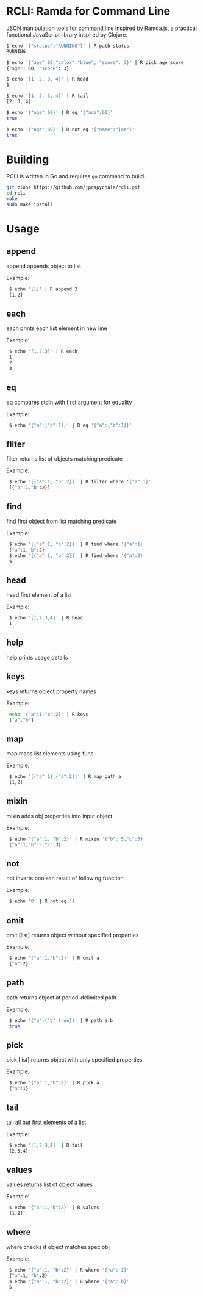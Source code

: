 RCLI: Ramda for Command Line
============================
JSON manipulation tools for command line inspired by Ramda.js, a practical functional JavaScript library inspired by Clojure.

```bash
$ echo '{"status":"RUNNING"}' | R path status
RUNNING

$ echo '{"age":60,"color":"blue", "score": 3}' | R pick age score
{"age": 60, "score": 3}

$ echo '[1, 2, 3, 4]' | R head
1

$ echo '[1, 2, 3, 4]' | R tail
[2, 3, 4]

$ echo '{"age":60}' | R eq '{"age":60}'
true

$ echo '{"age":60}' | R not eq '{"name":"joe"}'
true
```

Building
========
RCLI is written in Go and requires ```go``` command to build.
```bash
git clone https://github.com/jpospychala/rcli.git
cd rcli
make
sudo make install
```

Usage
=====

append
------

append <obj>  appends object to list

Example:
```bash
 $ echo '[1]' | R append 2
 [1,2]
```

each
----

each          prints each list element in new line

Example:
```bash
 $ echo '[1,2,3]' | R each
 1
 2
 3
```

eq
--

eq  <obj>     compares stdin with first argument for equality

Example:
```bash
 $ echo '{"a":{"b":1}}' | R eq '{"a":{"b":1}}'
```

filter
------

filter <func> returns list of objects matching predicate

Example:
```bash
 $ echo '[{"a":1, "b":2}]' | R filter where '{"a":1}'
 [{"a":1,"b":2}]
```

find
----

find <func>   first object from list matching predicate

Example:
```bash
 $ echo '[{"a":1, "b":2}]' | R find where '{"a":1}'
 {"a":1,"b":2}
 $ echo '[{"a":1, "b":2}]' | R find where '{"a":2}'
 $
```

head
----

head          first element of a list

Example:
```bash
 $ echo '[1,2,3,4]' | R head
 1
```

help
----

help          prints usage details


keys
----

keys          returns object property names

Example:
```bash
 echo '{"a":1,"b":2}' | R keys
 ["a","b"]
```

map
---

map <func>    maps list elements using func

Example:
```bash
 $ echo '[{"a":1},{"a":2}]' | R map path a
 [1,2]
```

mixin
-----

mixin <obj>   adds obj properties into input object

Example:
```bash
 $ echo '{"a":1, "b":2}' | R mixin '{"b": 5,"c":3}'
 {"a":1,"b":5,"c":3}
```

not
---

not <func>    inverts boolean result of following function

Example:
```bash
 $ echo '0' | R not eq '1'
```

omit
----

omit [list]   returns object without specified properties

Example:
```bash
 $ echo '{"a":1,"b":2}' | R omit a
 {"b":2}
```

path
----

path <path>   returns object at period-delimited path

Example:
```bash
 $ echo '{"a":{"b":true}}' | R path a.b
 true
```

pick
----

pick [list]   returns object with only specified properties

Example:
```bash
 $ echo '{"a":1,"b":2}' | R pick a
 {"a":1}
```

tail
----

tail          all but first elements of a list

Example:
```bash
 $ echo '[1,2,3,4]' | R tail
 [2,3,4]
```

values
------

values        returns list of object values

Example:
```bash
 $ echo '{"a":1,"b":2}' | R values
 [1,2]
```

where
-----

where <obj>   checks if object matches spec obj

Example:
```bash
 $ echo '{"a":1, "b":2}' | R where '{"a": 1}'
 {"a":1, "b":2}
 $ echo '{"a":1, "b":2}' | R where '{"a": b}'
 $
```

